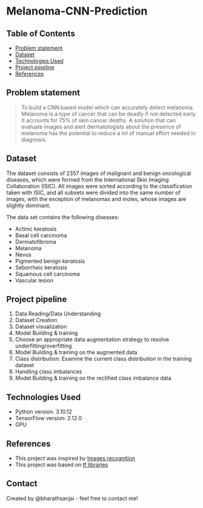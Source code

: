 # Melanoma-CNN-Prediction

## Table of Contents
* [Problem statement](#problem-statement)
* [Dataset](#dataset)
* [Technologies Used](#technologies-used)
* [ Project pipeline](#project-pipeline)
* [References](#references)

## Problem statement
> To build a CNN based model which can accurately detect melanoma. Melanoma is a type of cancer that can be deadly if not detected early. It accounts for 75% of skin cancer deaths. A solution that can evaluate images and alert dermatologists about the presence of melanoma has the potential to reduce a lot of manual effort needed in diagnosis.

## Dataset

The dataset consists of 2357 images of malignant and benign oncological diseases, which were formed from the International Skin Imaging Collaboration (ISIC). All images were sorted according to the classification taken with ISIC, and all subsets were divided into the same number of images, with the exception of melanomas and moles, whose images are slightly dominant.


The data set contains the following diseases:

* Actinic keratosis
* Basal cell carcinoma
* Dermatofibroma
* Melanoma
* Nevus
* Pigmented benign keratosis
* Seborrheic keratosis
* Squamous cell carcinoma
* Vascular lesion

## Project pipeline

1. Data Reading/Data Understanding
2. Dataset Creation
3. Dataset visualization
4. Model Building & training
5. Choose an appropriate data augmentation strategy to resolve underfitting/overfitting
6. Model Building & training on the augmented data
7. Class distribution: Examine the current class distribution in the training dataset
8. Handling class imbalances
9. Model Building & training on the rectified class imbalance data


## Technologies Used
- Python version:  3.10.12
- TensorFlow version:  2.12.0
- GPU 


## References
- This project was inspired by [Images recognition](https://www.tensorflow.org/tutorials/images/classification)
- This project was based on [tf libraries](https://www.tensorflow.org/api_docs/python/tf/keras/utils/image_dataset_from_directory)


## Contact
Created by @bharathsanjai - feel free to contact me!
